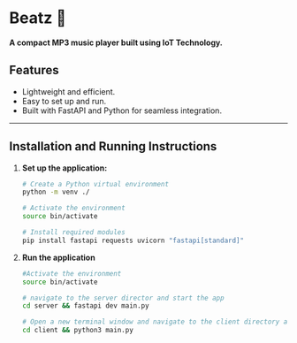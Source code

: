 # Beatz 🎵  
**A compact MP3 music player built using IoT Technology.**  

## Features  
- Lightweight and efficient.  
- Easy to set up and run.  
- Built with FastAPI and Python for seamless integration.  

---

## Installation and Running Instructions  

1. **Set up the application:**  
   ```bash
   # Create a Python virtual environment
   python -m venv ./

   # Activate the environment
   source bin/activate

   # Install required modules
   pip install fastapi requests uvicorn "fastapi[standard]"

2. **Run the application**
   ```bash
   #Activate the environment
   source bin/activate

   # navigate to the server director and start the app
   cd server && fastapi dev main.py

   # Open a new terminal window and navigate to the client directory and start main.py
   cd client && python3 main.py
